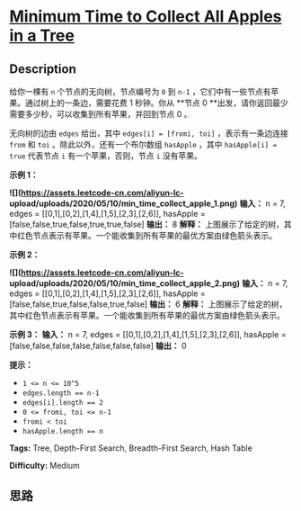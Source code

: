 # [Minimum Time to Collect All Apples in a Tree][title]

## Description

给你一棵有 `n` 个节点的无向树，节点编号为 `0` 到 `n-1` ，它们中有一些节点有苹果。通过树上的一条边，需要花费 1 秒钟。你从  **节点 0
**出发，请你返回最少需要多少秒，可以收集到所有苹果，并回到节点 0 。

无向树的边由 `edges` 给出，其中 `edges[i] = [fromi, toi]` ，表示有一条边连接 `from` 和 `toi`
。除此以外，还有一个布尔数组 `hasApple` ，其中 `hasApple[i] = true` 代表节点 `i` 有一个苹果，否则，节点 `i`
没有苹果。



**示例 1：**

**![](https://assets.leetcode-cn.com/aliyun-lc-
upload/uploads/2020/05/10/min_time_collect_apple_1.png)**
            **输入：** n = 7, edges = [[0,1],[0,2],[1,4],[1,5],[2,3],[2,6]], hasApple = [false,false,true,false,true,true,false]    **输出：** 8     **解释：** 上图展示了给定的树，其中红色节点表示有苹果。一个能收集到所有苹果的最优方案由绿色箭头表示。    

**示例 2：**

**![](https://assets.leetcode-cn.com/aliyun-lc-
upload/uploads/2020/05/10/min_time_collect_apple_2.png)**
            **输入：** n = 7, edges = [[0,1],[0,2],[1,4],[1,5],[2,3],[2,6]], hasApple = [false,false,true,false,false,true,false]    **输出：** 6    **解释：** 上图展示了给定的树，其中红色节点表示有苹果。一个能收集到所有苹果的最优方案由绿色箭头表示。    

**示例 3：**
            **输入：** n = 7, edges = [[0,1],[0,2],[1,4],[1,5],[2,3],[2,6]], hasApple = [false,false,false,false,false,false,false]    **输出：** 0    



**提示：**

  * `1 <= n <= 10^5`
  * `edges.length == n-1`
  * `edges[i].length == 2`
  * `0 <= fromi, toi <= n-1`
  * `fromi < toi`
  * `hasApple.length == n`


**Tags:** Tree, Depth-First Search, Breadth-First Search, Hash Table

**Difficulty:** Medium

## 思路

[title]: https://leetcode-cn.com/problems/minimum-time-to-collect-all-apples-in-a-tree
